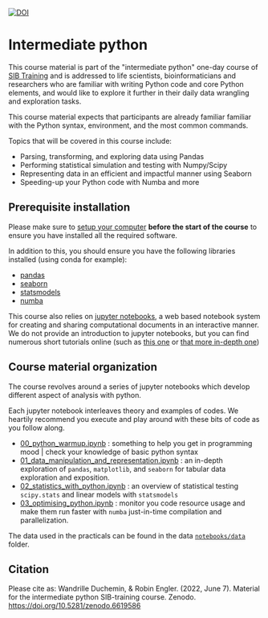 
[![DOI](https://zenodo.org/badge/DOI/10.5281/zenodo.6619586.svg)](https://doi.org/10.5281/zenodo.6619586)


# Intermediate python

This course material is part of the "intermediate python" one-day course of [SIB Training](https://www.sib.swiss/training/who-can-benefit) and is addressed to life scientists, bioinformaticians and researchers who are familiar with writing Python code and core Python elements, and would like to explore it further in their daily data wrangling and exploration tasks.

This course material expects that participants are already familiar familiar with the Python syntax, environment, and the most common commands.

Topics that will be covered in this course include:

 * Parsing, transforming, and exploring data using Pandas
 * Performing statistical simulation and testing with Numpy/Scipy
 * Representing data in an efficient and impactful manner using Seaborn
 * Speeding-up your Python code with Numba and more


## Prerequisite installation

Please make sure to [setup your computer](https://github.com/sib-swiss/first-steps-with-python-training/blob/master/setting_up_your_environment.md)
**before the start of the course** to ensure you have installed all the required software.

In addition to this, you should ensure you have the following libraries installed (using conda for example):
* [pandas](https://pandas.pydata.org/)
* [seaborn](https://seaborn.pydata.org/)
* [statsmodels](https://www.statsmodels.org/stable/index.html)
* [numba](https://numba.pydata.org/)

This course also relies on [jupyter notebooks](https://www.jupyter.org/), a web based notebook system for creating and sharing computational documents in an interactive manner.
We do not provide an introduction to jupyter notebooks, but you can find numerous short tutorials online (such as [this one](https://github.com/sib-swiss/first-steps-with-python-training/blob/master/notebooks/00_jupyter_setup.ipynb) or [that more in-depth  one](https://mybinder.org/v2/gh/ipython/ipython-in-depth/HEAD?urlpath=tree/binder/Index.ipynb))


## Course material organization

The course revolves around a series of jupyter notebooks which develop different aspect of analysis with python.

Each jupyter notebook interleaves theory and examples of codes. We heartily recommend you execute and play around with these bits of code as you follow along.


 * [00_python_warmup.ipynb](00_python_warmup.ipynb) : something to help you get in programming mood | check your knowledge of basic python syntax
 * [01_data_manipulation_and_representation.ipynb](01_data_manipulation_and_representation.ipynb) : an in-depth exploration of `pandas`, `matplotlib`, and `seaborn` for tabular data exploration and exposition.
 * [02_statistics_with_python.ipynb](02_statistics_with_python.ipynb) : an overview of statistical testing `scipy.stats` and linear models with `statsmodels`
 * [03_optimising_python.ipynb](03_optimising_python.ipynb) : monitor you code resource usage and make them run faster with `numba` just-in-time compilation and parallelization.


The data used in the practicals can be found in the data [`notebooks/data`](data/) folder.


## Citation

Please cite as:
Wandrille Duchemin, & Robin Engler. (2022, June 7). Material for the intermediate python SIB-training course. Zenodo. https://doi.org/10.5281/zenodo.6619586

